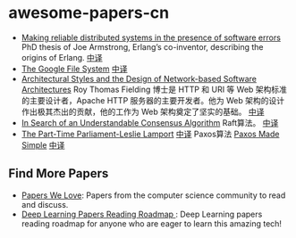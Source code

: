 # awesome-papers-cn

* [Making reliable distributed systems in the presence of software errors](http://erlang.org/download/armstrong_thesis_2003.pdf) PhD thesis of Joe Armstrong, Erlang’s co-inventor, describing the origins of Erlang.
[中译](resources/面对软件错误构建可靠的分布式系统.pdf)
* [The Google File System](https://research.google.com/archive/gfs-sosp2003.pdf)
[中译](resources/Google-File-System.pdf)
* [Architectural Styles and the Design of Network-based Software Architectures](https://www.ics.uci.edu/~fielding/pubs/dissertation/fielding_dissertation.pdf) Roy Thomas Fielding 博士是 HTTP 和 URI 等 Web 架构标准的主要设计者，Apache HTTP 服务器的主要开发者。他为 Web 架构的设计作出极其杰出的贡献，他的工作为 Web 架构奠定了坚实的基础。 [
中译](resources/架构风格与基于网络的软件架构设计.pdf)
* [In Search of an Understandable Consensus Algorithm](https://ramcloud.atlassian.net/wiki/download/attachments/6586375/raft.pdf) Raft算法。 
[中译](https://github.com/maemual/raft-zh_cn/blob/master/raft-zh_cn.md)
* [The Part-Time Parliament-Leslie Lamport](https://lamport.azurewebsites.net/pubs/lamport-paxos.pdf) [中译](resources/The_Part-Time_Parliament.pdf) Paxos算法 [Paxos Made Simple](https://lamport.azurewebsites.net/pubs/paxos-simple.pdf)
[中译](https://github.com/oldratlee/translations/tree/master/paxos-made-simple)

## Find More Papers

- [Papers We Love](https://github.com/papers-we-love/papers-we-love): Papers from the computer science community to read and discuss.
- [Deep Learning Papers Reading Roadmap
](https://github.com/floodsung/Deep-Learning-Papers-Reading-Roadmap): Deep Learning papers reading roadmap for anyone who are eager to learn this amazing tech!
